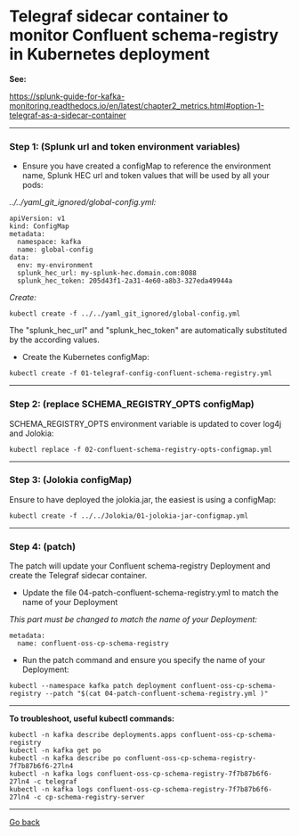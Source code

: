 # Telegraf sidecar container to monitor Confluent schema-registry in Kubernetes deployment

**See:**

https://splunk-guide-for-kafka-monitoring.readthedocs.io/en/latest/chapter2_metrics.html#option-1-telegraf-as-a-sidecar-container

--------------------------------------------------------------------------------

### Step 1: (Splunk url and token environment variables)

- Ensure you have created a configMap to reference the environment name, Splunk HEC url and token values that will be used by all your pods:

*../../yaml_git_ignored/global-config.yml:*

```
apiVersion: v1
kind: ConfigMap
metadata:
  namespace: kafka
  name: global-config
data:
  env: my-environment
  splunk_hec_url: my-splunk-hec.domain.com:8088
  splunk_hec_token: 205d43f1-2a31-4e60-a8b3-327eda49944a
```

*Create:*

```
kubectl create -f ../../yaml_git_ignored/global-config.yml
```

The "splunk_hec_url" and "splunk_hec_token" are automatically substituted by the according values.

- Create the Kubernetes configMap:

```
kubectl create -f 01-telegraf-config-confluent-schema-registry.yml
```

--------------------------------------------------------------------------------

### Step 2: (replace SCHEMA_REGISTRY_OPTS configMap)

SCHEMA_REGISTRY_OPTS environment variable is updated to cover log4j and Jolokia:

```
kubectl replace -f 02-confluent-schema-registry-opts-configmap.yml
```

--------------------------------------------------------------------------------

### Step 3: (Jolokia configMap)

Ensure to have deployed the jolokia.jar, the easiest is using a configMap:

```
kubectl create -f ../../Jolokia/01-jolokia-jar-configmap.yml
```

--------------------------------------------------------------------------------

### Step 4: (patch)

The patch will update your Confluent schema-registry Deployment and create the Telegraf sidecar container.

- Update the file 04-patch-confluent-schema-registry.yml to match the name of your Deployment

*This part must be changed to match the name of your Deployment:*

```
metadata:
  name: confluent-oss-cp-schema-registry
```

- Run the patch command and ensure you specify the name of your Deployment:

```
kubectl --namespace kafka patch deployment confluent-oss-cp-schema-registry --patch "$(cat 04-patch-confluent-schema-registry.yml )"
```

--------------------------------------------------------------------------------

**To troubleshoot, useful kubectl commands:**

```
kubectl -n kafka describe deployments.apps confluent-oss-cp-schema-registry
kubectl -n kafka get po
kubectl -n kafka describe po confluent-oss-cp-schema-registry-7f7b87b6f6-27ln4
kubectl -n kafka logs confluent-oss-cp-schema-registry-7f7b87b6f6-27ln4 -c telegraf
kubectl -n kafka logs confluent-oss-cp-schema-registry-7f7b87b6f6-27ln4 -c cp-schema-registry-server
```

--------------
[Go back](../)